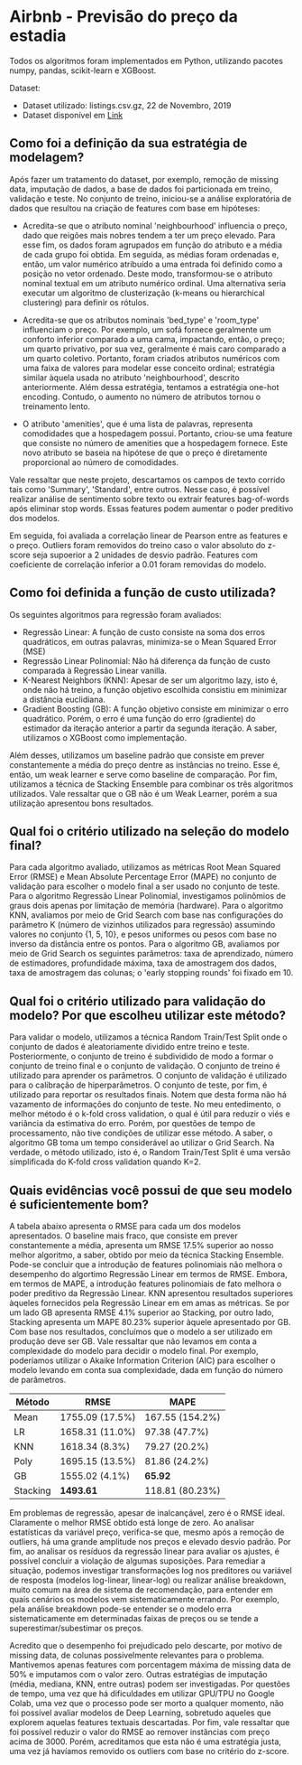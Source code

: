 # Airbnb - Previsão do preço da estadia

Todos os algoritmos foram implementados em Python, utilizando pacotes numpy, pandas, scikit-learn e XGBoost.

Dataset:
- Dataset utilizado: listings.csv.gz, 22 de Novembro, 2019
- Dataset disponível em [Link](http://insideairbnb.com/get-the-data.html)

## Como foi a definição da sua estratégia de modelagem?

Após fazer um tratamento do dataset, por exemplo, remoção de missing data, imputação de dados, a base de dados foi particionada em treino, validação e teste. No conjunto de treino, iniciou-se a análise exploratória de dados que resultou na criação de features com base em hipóteses:

- Acredita-se que o atributo nominal 'neighbourhood' influencia o preço, dado que reigões mais nobres tendem a ter um preço elevado. Para esse fim, os dados foram agrupados em função do atributo e a média de cada grupo foi obtida. Em seguida, as médias foram ordenadas e, então, um valor numérico atribuído a uma entrada foi definido como a posição no vetor ordenado. Deste modo, transformou-se o atributo nominal textual em um atributo numérico ordinal. Uma alternativa seria executar um algoritmo de clusterização (k-means ou hierarchical clustering) para definir os rótulos.
- Acredita-se que os atributos nominais 'bed_type' e 'room_type' influenciam o preço. Por exemplo, um sofá fornece geralmente um conforto inferior comparado a uma cama, impactando, então, o preço; um quarto privativo, por sua vez, geralmente é mais caro comparado a um quarto coletivo. Portanto, foram criados atributos numéricos com uma faixa de valores para modelar esse conceito ordinal; estratégia similar àquela usada no atributo 'neighbourhood', descrito anteriormente. Além dessa estratégia, tentamos a estratégia one-hot encoding. Contudo, o aumento no número de atributos tornou o treinamento lento. 

- O atributo 'amenities', que é uma lista de palavras, representa comodidades que a hospedagem possui. Portanto, criou-se uma feature que consiste no número de amenities que a hospedagem fornece. Este novo atributo se baseia na hipótese de que o preço é diretamente proporcional ao número de comodidades.

Vale ressaltar que neste projeto, descartamos os campos de texto corrido tais como 'Summary', 'Standard', entre outros. Nesse caso, é possível realizar análise de sentimento sobre texto ou extrair features bag-of-words após eliminar stop words. Essas features podem aumentar o poder preditivo dos modelos.

Em seguida, foi avaliada a correlação linear de Pearson entre as features e o preço. Outliers foram removidos do treino caso o valor absoluto do z-score seja supoerior a 2 unidades de desvio padrão. Features com coeficiente de correlação inferior a 0.01 foram removidas do modelo.


## Como foi definida a função de custo utilizada?

Os seguintes algoritmos para regressão foram avaliados:
- Regressão Linear: A função de custo consiste na soma dos erros quadráticos, em outras palavras, minimiza-se o Mean Squared Error (MSE)
- Regressão Linear Polinomial: Não há diferença da função de custo comparada à Regressão Linear vanilla.
- K-Nearest Neighbors (KNN): Apesar de ser um algoritmo lazy, isto é, onde não há treino, a função objetivo escolhida consistiu em minimizar a distância euclidiana.
- Gradient Boosting (GB): A função objetivo consiste em minimizar o erro quadrático. Porém, o erro é uma função do erro (gradiente) do estimador da iteração anterior a partir da segunda iteração. A saber, utilizamos o XGBoost como implementação.

Além desses, utilizamos um baseline padrão que consiste em prever constantemente a média do preço dentre as instâncias no treino. Esse é, então, um weak learner e serve como baseline de comparação. Por fim, utilizamos a técnica de Stacking Ensemble para combinar os três algoritmos utilizados. Vale ressaltar que o GB não é um Weak Learner, porém a sua utilização apresentou bons resultados.

## Qual foi o critério utilizado na seleção do modelo final?

Para cada algoritmo avaliado, utilizamos as métricas Root Mean Squared Error (RMSE) e Mean Absolute Percentage Error (MAPE) no conjunto de validação para escolher o modelo final a ser usado no conjunto de teste. Para o algoritmo Regressão Linear Polinomial, investigamos polinômios de graus dois apenas por limitação de memória (hardware). Para o algoritmo KNN, avaliamos por meio de Grid Search com base nas configurações do parâmetro K (número de vizinhos utilizados para regressão) assumindo valores no conjunto {1, 5, 10}, e pesos uniformes ou pesos com base no inverso da distância entre os pontos. Para o algoritmo GB, avaliamos por meio de Grid Search os seguintes parâmetros: taxa de aprendizado, número de estimadores, profundidade máxima, taxa de amostragem dos dados, taxa de amostragem das colunas; o 'early stopping rounds' foi fixado em 10.

## Qual foi o critério utilizado para validação do modelo? Por que escolheu utilizar este método?

Para validar o modelo, utilizamos a técnica Random Train/Test Split onde o conjunto de dados é aleatoriamente dividido entre treino e teste. Posteriormente, o conjunto de treino é subdividido de modo a formar o conjunto de treino final e o conjunto de validação. O conjunto de treino é utilizado para aprender os parâmetros. O conjunto de validação é utilizado para o calibração de hiperparâmetros. O conjunto de teste, por fim, é utilizado para reportar os resultados finais. Notem que desta forma não há vazamento de informações do conjunto de teste. No meu entedimento, o melhor método é o k-fold cross validation, o qual é útil para reduzir o viés e variância da estimativa do erro. Porém, por questões de tempo de processamento, não tive condições de utilizar esse método. A saber, o algoritmo GB toma um tempo considerável ao utilizar o Grid Search. Na verdade, o método utilizado, isto é, o Random Train/Test Split é uma versão simplificada do K-fold cross validation quando K=2. 

## Quais evidências você possui de que seu modelo é suficientemente bom?

A tabela abaixo apresenta o RMSE para cada um dos modelos apresentados. O baseline mais fraco, que consiste em prever constantemente a média, apresenta um RMSE 17.5% superior ao nosso melhor algoritmo, a saber, obtido por meio da técnica Stacking Ensemble. Pode-se concluir que a introdução de features polinomiais não melhora o desempenho do algortimo Regressão Linear em termos de RMSE. Embora, em termos de MAPE, a introdução features polinomiais de fato melhora o poder preditivo da Regressão Linear. KNN apresentou resultados superiores àqueles fornecidos pela Regressão Linear em em amas as métricas. Se por um lado GB apresenta RMSE 4.1% superior ao Stacking, por outro lado,  Stacking apresenta um MAPE 80.23% superior àquele apresentado por GB. Com base nos resultados, concluímos que o modelo a ser utilizado em produção deve ser GB. Vale ressaltar que não levamos em conta a complexidade do modelo para decidir o modelo final. Por exemplo, poderíamos utilizar o Akaike Information Criterion (AIC) para escolher o modelo levando em conta sua complexidade, dada em função do número de parâmetros.

| Método | RMSE | MAPE |
| --- | --- | --- |
| Mean | 1755.09 (17.5%) | 167.55 (154.2%) |
| LR | 1658.31 (11.0%) | 97.38  (47.7%)| 
| KNN | 1618.34 (8.3%)| 79.27 (20.2%) |
| Poly | 1695.15 (13.5%) | 81.86 (24.2%) |
| GB | 1555.02 (4.1%) | **65.92** |
| Stacking | **1493.61** | 118.81 (80.23%) |

Em problemas de regressão, apesar de inalcançável, zero é o RMSE ideal. Claramente o melhor RMSE obtido está longe de zero. Ao analisar estatísticas da variável preço, verifica-se que, mesmo após a remoção de outliers, há uma grande amplitude nos preços e elevado desvio padrão. Por fim, ao analisar os resíduos da regressão linear para avaliar os ajustes, é possível concluir a violação de algumas suposições. Para remediar a situação, podemos investigar transformações log nos preditores ou variável de resposta (modelos log-linear, linear-log) ou realizar análise breakdown, muito comum na área de sistema de recomendação, para entender em quais cenários os modelos vem sistematicamente errando. Por exemplo, pela análise breakdown pode-se entender se o modelo erra sistematicamente em determinadas faixas de preços ou se tende a superestimar/subestimar os preços.

Acredito que o desempenho foi prejudicado pelo descarte, por motivo de missing data, de colunas possivelmente relevantes para o problema. Mantivemos apenas features com porcentagem máxima de missing data de 50% e imputamos com o valor zero. Outras estratégias de imputação (média, mediana, KNN, entre outras) podem ser investigadas. Por questões de tempo, uma vez que há dificuldades em utilizar GPU/TPU no Google Colab, uma vez que o processo pode ser morto a qualquer momento, não foi possível avaliar modelos de Deep Learning, sobretudo aqueles que explorem aquelas features textuais descartadas. Por fim, vale ressaltar que foi possível reduzir o valor do RMSE ao remover instâncias com preço acima de 3000. Porém, acreditamos que esta não é uma estratégia justa, uma vez já havíamos removido os outliers com base no critério do z-score.